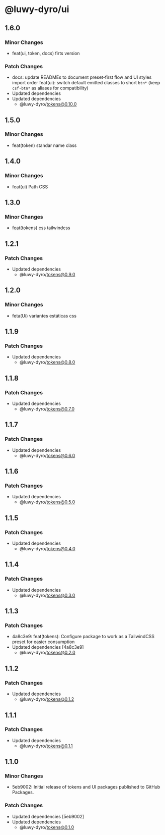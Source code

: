 # @luwy-dyro/ui

## 1.6.0

### Minor Changes

- feat(ui, token, docs) firts version

### Patch Changes

- docs: update READMEs to document preset-first flow and UI styles import order
  feat(ui): switch default emitted classes to short `btn*` (keep `csf-btn*` as aliases for compatibility)
- Updated dependencies
- Updated dependencies
  - @luwy-dyro/tokens@0.10.0

## 1.5.0

### Minor Changes

- feat(token) standar name class

## 1.4.0

### Minor Changes

- feat(ui) Path CSS

## 1.3.0

### Minor Changes

- feat(tokens) css tailwindcss

## 1.2.1

### Patch Changes

- Updated dependencies
  - @luwy-dyro/tokens@0.9.0

## 1.2.0

### Minor Changes

- feta(Ui) variantes estáticas css

## 1.1.9

### Patch Changes

- Updated dependencies
  - @luwy-dyro/tokens@0.8.0

## 1.1.8

### Patch Changes

- Updated dependencies
  - @luwy-dyro/tokens@0.7.0

## 1.1.7

### Patch Changes

- Updated dependencies
  - @luwy-dyro/tokens@0.6.0

## 1.1.6

### Patch Changes

- Updated dependencies
  - @luwy-dyro/tokens@0.5.0

## 1.1.5

### Patch Changes

- Updated dependencies
  - @luwy-dyro/tokens@0.4.0

## 1.1.4

### Patch Changes

- Updated dependencies
  - @luwy-dyro/tokens@0.3.0

## 1.1.3

### Patch Changes

- 4a8c3e9: feat(tokens): Configure package to work as a TailwindCSS preset for easier consumption
- Updated dependencies [4a8c3e9]
  - @luwy-dyro/tokens@0.2.0

## 1.1.2

### Patch Changes

- Updated dependencies
  - @luwy-dyro/tokens@0.1.2

## 1.1.1

### Patch Changes

- Updated dependencies
  - @luwy-dyro/tokens@0.1.1

## 1.1.0

### Minor Changes

- 5eb9002: Initial release of tokens and UI packages published to GitHub Packages.

### Patch Changes

- Updated dependencies [5eb9002]
- Updated dependencies
  - @luwy-dyro/tokens@0.1.0
